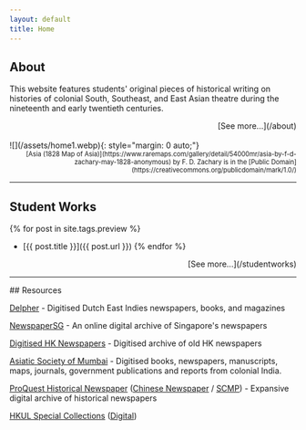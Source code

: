 ```yaml
---
layout: default
title: Home
---
```


## About

This website features students' original pieces of historical writing on histories of colonial South, Southeast, and East Asian theatre during the nineteenth and early twentieth centuries.

<div style="text-align: right" markdown="1">
[See more...](/about)
</div>

<br>
![](/assets/home1.webp){: style="margin: 0 auto;"}

<div style="text-align: right; font-size: 80%;" markdown="1">
[Asia (1828 Map of Asia)](https://www.raremaps.com/gallery/detail/54000mr/asia-by-f-d-zachary-may-1828-anonymous) by F. D. Zachary is in the [Public Domain](https://creativecommons.org/publicdomain/mark/1.0/)
</div>

<hr>

## Student Works

{% for post in site.tags.preview %}
-  [{{ post.title }}]({{ post.url }})
{% endfor %}
<div style="text-align: right" markdown="1">
[See more...](/studentworks)
</div>
<hr>

<div id="resources"></div>
## Resources

[Delpher][1] - Digitised Dutch East Indies newspapers, books, and magazines

[NewspaperSG][2] - An online digital archive of Singapore's newspapers

[Digitised HK Newspapers][3] - Digitised archive of old HK newspapers

[Asiatic Society of Mumbai][4] - Digitised books, newspapers, manuscripts, maps, journals, government publications and reports from colonial India.

[ProQuest Historical Newspaper][5] ([Chinese Newspaper][6] / [SCMP][7]) - Expansive digital archive of historical newspapers

[HKUL Special Collections][8] ([Digital][9])

[1]: https://www.delpher.nl/
[2]: https://eresources.nlb.gov.sg/newspapers/
[3]: https://eresources.nlb.gov.sg/newspapers/
[4]: https://www.granthsanjeevani.com/jspui/
[5]: https://about.proquest.com/products-services/pq-hist-news.html
[6]: https://search-proquest-com.eproxy.lib.hku.hk/hnpchinesecollection/news/fromDatabasesLayer/databases
[7]: https://search-proquest-com.eproxy.lib.hku.hk/hnpsouthchinamorningpost/databases?accountid=14548
[8]: https://lib.hku.hk/hkspc/collections.html
[9]: https://lib.hku.hk/hkspc/HK-Studies.html
